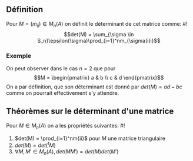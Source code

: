 ## Définition
Pour $M = (m_{ij}) \in M_n(A)$ on définit le déterminant de cet matrice comme: #!
$$det(M) = \sum_{\sigma \in S_n}\epsilon(\sigma)\prod_{i=1}^nm_{\sigma(i)i}$$
### Exemple
On peut observer dans le cas $n=2$ que pour
$$M = \begin{pmatrix} a & b \\ c & d \end{pmatrix}$$
On a par définition, que son déterminant est donné par $det(M) = ad-bc$
comme on pourrait effectivement s'y attendre.

## Théorèmes sur le déterminant d'une matrice
Pour $M \in M_n(A)$ on a les propriétés suivantes: #!
1. $det(M) = \prod_{i=1}^nm{ii}$ pour $M$ une matrice triangulaire
2. $det(M) = det(^tM)$
3. $\forall M, M' \in M_n(A), det(MM')=det(M)det(M')$


